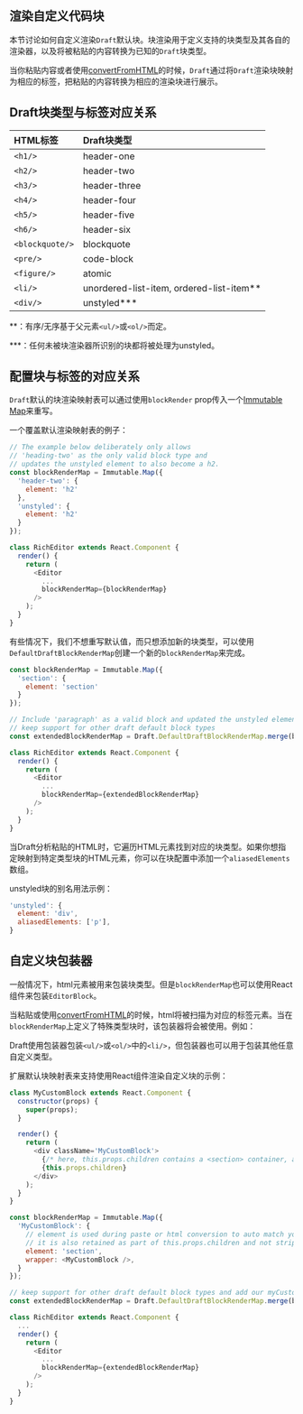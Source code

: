 ## 渲染自定义代码块

本节讨论如何自定义渲染`Draft`默认块。块渲染用于定义支持的块类型及其各自的渲染器，以及将被粘贴的内容转换为已知的`Draft`块类型。

当你粘贴内容或者使用[convertFromHTML](https://draftjs.org/docs/api-reference-data-conversion.html#convertfromhtml)的时候，`Draft`通过将`Draft`渲染块映射为相应的标签，把粘贴的内容转换为相应的渲染块进行展示。

## Draft块类型与标签对应关系

| HTML标签 | Draft块类型 |
| :--- | :--- |
| `<h1/>` | header-one |
| `<h2/>` | header-two |
| `<h3/>` | header-three |
| `<h4/>` | header-four |
| `<h5/>` | header-five |
| `<h6/>` | header-six |
| `<blockquote/>` | blockquote |
| `<pre/>` | code-block |
| `<figure/>` | atomic |
| `<li/>` | unordered-list-item, ordered-list-item\*\* |
| `<div/>` | unstyled\*\*\* |

\*\*：有序/无序基于父元素`<ul/>`或`<ol/>`而定。

\*\*\*：任何未被块渲染器所识别的块都将被处理为unstyled。

## 配置块与标签的对应关系

`Draft`默认的块渲染映射表可以通过使用`blockRender` prop传入一个[Immutable Map](http://facebook.github.io/immutable-js/docs/#/Map)来重写。

一个覆盖默认渲染映射表的例子：

```js
// The example below deliberately only allows
// 'heading-two' as the only valid block type and
// updates the unstyled element to also become a h2.
const blockRenderMap = Immutable.Map({
  'header-two': {
    element: 'h2'
  },
  'unstyled': {
    element: 'h2'
  }
});

class RichEditor extends React.Component {
  render() {
    return (
      <Editor
        ...
        blockRenderMap={blockRenderMap}
      />
    );
  }
}
```

有些情况下，我们不想重写默认值，而只想添加新的块类型，可以使用`DefaultDraftBlockRenderMap`创建一个新的`blockRenderMap`来完成。

```js
const blockRenderMap = Immutable.Map({
  'section': {
    element: 'section'
  }
});

// Include 'paragraph' as a valid block and updated the unstyled element but
// keep support for other draft default block types
const extendedBlockRenderMap = Draft.DefaultDraftBlockRenderMap.merge(blockRenderMap);

class RichEditor extends React.Component {
  render() {
    return (
      <Editor
        ...
        blockRenderMap={extendedBlockRenderMap}
      />
    );
  }
}
```

当Draft分析粘贴的HTML时，它遍历HTML元素找到对应的块类型。如果你想指定映射到特定类型块的HTML元素，你可以在块配置中添加一个`aliasedElements`数组。

unstyled块的别名用法示例：

```js
'unstyled': {
  element: 'div',
  aliasedElements: ['p'],
}
```

## 自定义块包装器

一般情况下，html元素被用来包装块类型。但是`blockRenderMap`也可以使用React组件来包装`EditorBlock`。

当粘贴或使用[convertFromHTML](https://draftjs.org/docs/api-reference-data-conversion.html#convertfromhtml)的时候，html将被扫描为对应的标签元素。当在`blockRenderMap`上定义了特殊类型块时，该包装器将会被使用。例如：

Draft使用包装器包装`<ul/>`或`<ol/>`中的`<li/>`，但包装器也可以用于包装其他任意自定义类型。

扩展默认块映射表来支持使用React组件渲染自定义块的示例：

```js
class MyCustomBlock extends React.Component {
  constructor(props) {
    super(props);
  }

  render() {
    return (
      <div className='MyCustomBlock'>
        {/* here, this.props.children contains a <section> container, as that was the matching element */}
        {this.props.children}
      </div>
    );
  }
}

const blockRenderMap = Immutable.Map({
  'MyCustomBlock': {
    // element is used during paste or html conversion to auto match your component;
    // it is also retained as part of this.props.children and not stripped out
    element: 'section',
    wrapper: <MyCustomBlock />,
  }
});

// keep support for other draft default block types and add our myCustomBlock type
const extendedBlockRenderMap = Draft.DefaultDraftBlockRenderMap.merge(blockRenderMap);

class RichEditor extends React.Component {
  ...
  render() {
    return (
      <Editor
        ...
        blockRenderMap={extendedBlockRenderMap}
      />
    );
  }
}
```



